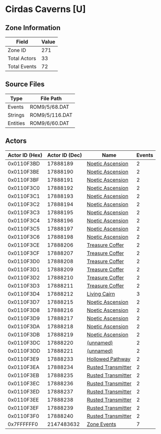 # Cirdas Caverns [U]

## Zone Information

| Field        |   Value |
|--------------|---------|
| Zone ID      |     271 |
| Total Actors |      33 |
| Total Events |      72 |

## Source Files

| Type     | File Path      |
|----------|----------------|
| Events   | ROM9/5/68.DAT  |
| Strings  | ROM9/5/116.DAT |
| Entities | ROM9/6/60.DAT  |

## Actors

| Actor ID (Hex)   |   Actor ID (Dec) | Name                                                           |   Events |
|------------------|------------------|----------------------------------------------------------------|----------|
| 0x0110F3BD       |         17888189 | [Noetic Ascension](./17888189%20-%20Noetic%20Ascension.md)     |        2 |
| 0x0110F3BE       |         17888190 | [Noetic Ascension](./17888190%20-%20Noetic%20Ascension.md)     |        2 |
| 0x0110F3BF       |         17888191 | [Noetic Ascension](./17888191%20-%20Noetic%20Ascension.md)     |        2 |
| 0x0110F3C0       |         17888192 | [Noetic Ascension](./17888192%20-%20Noetic%20Ascension.md)     |        2 |
| 0x0110F3C1       |         17888193 | [Noetic Ascension](./17888193%20-%20Noetic%20Ascension.md)     |        2 |
| 0x0110F3C2       |         17888194 | [Noetic Ascension](./17888194%20-%20Noetic%20Ascension.md)     |        2 |
| 0x0110F3C3       |         17888195 | [Noetic Ascension](./17888195%20-%20Noetic%20Ascension.md)     |        2 |
| 0x0110F3C4       |         17888196 | [Noetic Ascension](./17888196%20-%20Noetic%20Ascension.md)     |        2 |
| 0x0110F3C5       |         17888197 | [Noetic Ascension](./17888197%20-%20Noetic%20Ascension.md)     |        2 |
| 0x0110F3C6       |         17888198 | [Noetic Ascension](./17888198%20-%20Noetic%20Ascension.md)     |        2 |
| 0x0110F3CE       |         17888206 | [Treasure Coffer](./17888206%20-%20Treasure%20Coffer.md)       |        2 |
| 0x0110F3CF       |         17888207 | [Treasure Coffer](./17888207%20-%20Treasure%20Coffer.md)       |        2 |
| 0x0110F3D0       |         17888208 | [Treasure Coffer](./17888208%20-%20Treasure%20Coffer.md)       |        2 |
| 0x0110F3D1       |         17888209 | [Treasure Coffer](./17888209%20-%20Treasure%20Coffer.md)       |        2 |
| 0x0110F3D2       |         17888210 | [Treasure Coffer](./17888210%20-%20Treasure%20Coffer.md)       |        2 |
| 0x0110F3D3       |         17888211 | [Treasure Coffer](./17888211%20-%20Treasure%20Coffer.md)       |        2 |
| 0x0110F3D4       |         17888212 | [Living Cairn](./17888212%20-%20Living%20Cairn.md)             |        3 |
| 0x0110F3D7       |         17888215 | [Noetic Ascension](./17888215%20-%20Noetic%20Ascension.md)     |        2 |
| 0x0110F3D8       |         17888216 | [Noetic Ascension](./17888216%20-%20Noetic%20Ascension.md)     |        2 |
| 0x0110F3D9       |         17888217 | [Noetic Ascension](./17888217%20-%20Noetic%20Ascension.md)     |        2 |
| 0x0110F3DA       |         17888218 | [Noetic Ascension](./17888218%20-%20Noetic%20Ascension.md)     |        2 |
| 0x0110F3DB       |         17888219 | [Noetic Ascension](./17888219%20-%20Noetic%20Ascension.md)     |        2 |
| 0x0110F3DC       |         17888220 | [(unnamed)](./17888220.md)                                     |        2 |
| 0x0110F3DD       |         17888221 | [(unnamed)](./17888221.md)                                     |        2 |
| 0x0110F3E9       |         17888233 | [Hollowed Pathway](./17888233%20-%20Hollowed%20Pathway.md)     |        2 |
| 0x0110F3EA       |         17888234 | [Rusted Transmitter](./17888234%20-%20Rusted%20Transmitter.md) |        2 |
| 0x0110F3EB       |         17888235 | [Rusted Transmitter](./17888235%20-%20Rusted%20Transmitter.md) |        2 |
| 0x0110F3EC       |         17888236 | [Rusted Transmitter](./17888236%20-%20Rusted%20Transmitter.md) |        2 |
| 0x0110F3ED       |         17888237 | [Rusted Transmitter](./17888237%20-%20Rusted%20Transmitter.md) |        2 |
| 0x0110F3EE       |         17888238 | [Rusted Transmitter](./17888238%20-%20Rusted%20Transmitter.md) |        2 |
| 0x0110F3EF       |         17888239 | [Rusted Transmitter](./17888239%20-%20Rusted%20Transmitter.md) |        2 |
| 0x0110F3F0       |         17888240 | [Rusted Transmitter](./17888240%20-%20Rusted%20Transmitter.md) |        2 |
| 0x7FFFFFF0       |       2147483632 | [Zone Events](./Zone%20Events.md)                              |        7 |